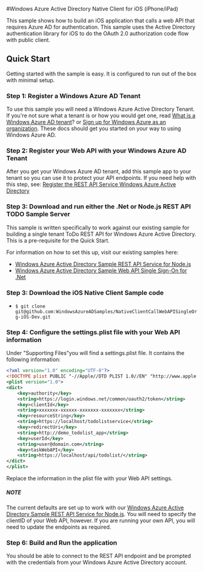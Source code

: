 #Windows Azure Active Directory Native Client for iOS (iPhone/iPad)


This sample shows how to build an iOS application that calls a web API that requires Azure AD for authentication. This sample uses the Active Directory authentication library for iOS to do the OAuth 2.0 authorization code flow with public client.

## Quick Start

Getting started with the sample is easy. It is configured to run out of the box with minimal setup. 

### Step 1: Register a Windows Azure AD Tenant

To use this sample you will need a Windows Azure Active Directory Tenant. If you're not sure what a tenant is or how you would get one, read [What is a Windows Azure AD tenant](http://technet.microsoft.com/library/jj573650.aspx)? or [Sign up for Windows Azure as an organization](http://www.windowsazure.com/en-us/manage/services/identity/organizational-account/). These docs should get you started on your way to using Windows Azure AD.

### Step 2: Register your Web API with your Windows Azure AD Tenant

After you get your Windows Azure AD tenant, add this sample app to your tenant so you can use it to protect your API endpoints. If you need help with this step, see: [Register the REST API Service Windows Azure Active Directory](https://github.com/WindowsAzureAD/Azure-AD-TODO-Server-Sample-For-Node/wiki/Setup-Windows-Azure-AD)

### Step 3: Download and run either the .Net or Node.js REST API TODO Sample Server

This sample is written specifically to work against our existing sample for building a single tenant ToDo REST API for Windows Azure Active Directory. This is a pre-requisite for the Quick Start.

For information on how to set this up, visit our existing samples here:

* [Windows Azure Active Directory Sample REST API Service for Node.js](https://github.com/WindowsAzureADSamples/WebAPISingleOrg-Nodejs-Dev)
* [Windows Azure Active Directory Sample Web API Single Sign-On for .Net](https://github.com/WindowsAzureADSamples/WebAppExistingCallWebAPISingleOrg-DotNet-Dev)

### Step 3: Download the iOS Native Client Sample code

* `$ git clone git@github.com:WindowsAzureADSamples/NativeClientCallWebAPISingleOrg-iOS-Dev.git`
 
### Step 4: Configure the settings.plist file with your Web API information

Under "Supporting Files"you will find a settings.plist file. It contains the following information:

```XML
<?xml version="1.0" encoding="UTF-8"?>
<!DOCTYPE plist PUBLIC "-//Apple//DTD PLIST 1.0//EN" "http://www.apple.com/DTDs/PropertyList-1.0.dtd">
<plist version="1.0">
<dict>
	<key>authority</key>
	<string>https://login.windows.net/common/oauth2/token</string>
	<key>clientId</key>
	<string>xxxxxxx-xxxxxx-xxxxxxx-xxxxxxx</string>
	<key>resourceString</key>
	<string>https://localhost/todolistservice</string>
	<key>redirectUri</key>
	<string>http://demo_todolist_app</string>
	<key>userId</key>
	<string>user@domain.com</string>
	<key>taskWebAPI</key>
	<string>https://localhost/api/todolist/</string>
</dict>
</plist>
```

Replace the information in the plist file with your Web API settings. 

##### NOTE

The current defaults are set up to work with our [Windows Azure Active Directory Sample REST API Service for Node.js](https://github.com/WindowsAzureADSamples/WebAPISingleOrg-Nodejs-Dev). You will need to specify the clientID of your Web API, however. If you are running your own API, you will need to update the endpoints as required.

### Step 6: Build and Run the application

You should be able to connect to the REST API endpoint and be prompted with the credentials from your Windows Azure Active Directory account.



